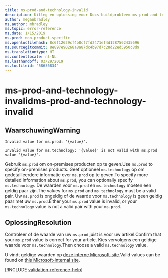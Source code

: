 ```yaml
---
title: ms-prod-and-technology-invalid
description: Uitleg en oplossing voor Docs-buildprobleem ms-prod-and-technology-invalid
author: meganbradley
ms.author: mbradley
ms.topic: error-reference
ms.date: 1/15/2019
ms.prod: non-product-specific
ms.openlocfilehash: 8c6f12629cf4b8cf7fd2471ef4d1287562435696
ms.sourcegitcommit: 8e897e90268a8a87dc4b97d7c28d22ed5950c8d9
ms.translationtype: HT
ms.contentlocale: nl-NL
ms.lasthandoff: 03/29/2019
ms.locfileid: "58636834"
---
```

# <a name="ms-prod-and-technology-invalid"></a><span data-ttu-id="52bea-103">ms-prod-and-technology-invalid</span><span class="sxs-lookup"><span data-stu-id="52bea-103">ms-prod-and-technology-invalid</span></span>

## <a name="warning"></a><span data-ttu-id="52bea-104">Waarschuwing</span><span class="sxs-lookup"><span data-stu-id="52bea-104">Warning</span></span>

`Invalid value for ms.prod: '{value}'.`

`Invalid value for ms.technology: '{value}' is not valid with ms.prod value '{value}'.`

<span data-ttu-id="52bea-105">Gebruik `ms.prod` om on-premises producten op te geven.</span><span class="sxs-lookup"><span data-stu-id="52bea-105">Use `ms.prod` to specify on-premises products.</span></span> <span data-ttu-id="52bea-106">Geef optioneel `ms.technology` op om gedetailleerdere informatie over `ms.prod` op te geven.</span><span class="sxs-lookup"><span data-stu-id="52bea-106">To specify more detailed information about `ms.prod`, you can optionally specify `ms.technology`.</span></span> <span data-ttu-id="52bea-107">De waarden voor `ms.prod` en `ms.technology` moeten een geldig paar zijn.</span><span class="sxs-lookup"><span data-stu-id="52bea-107">The values for `ms.prod` and `ms.technology` must be a valid pair.</span></span> <span data-ttu-id="52bea-108">Uw `ms.prod` is ongeldig of de waarde voor `ms.technology` is geen geldig paar met uw `ms.prod`.</span><span class="sxs-lookup"><span data-stu-id="52bea-108">Either your `ms.prod` value is invalid, or your `ms.technology` value is not a valid pair with your `ms.prod`.</span></span>

## <a name="resolution"></a><span data-ttu-id="52bea-109">Oplossing</span><span class="sxs-lookup"><span data-stu-id="52bea-109">Resolution</span></span>

<span data-ttu-id="52bea-110">Controleer of de waarde van uw `ms.prod` juist is voor uw artikel.</span><span class="sxs-lookup"><span data-stu-id="52bea-110">Confirm that your `ms.prod` value is correct for your article.</span></span> <span data-ttu-id="52bea-111">Kies vervolgens een geldige waarde voor `ms.technology`.</span><span class="sxs-lookup"><span data-stu-id="52bea-111">Then choose a valid `ms.technology` value.</span></span>

<span data-ttu-id="52bea-112">U vindt geldige waarden op [deze interne Microsoft-site](https://docsmetadatatool.azurewebsites.net/allowlists).</span><span class="sxs-lookup"><span data-stu-id="52bea-112">Valid values can be found on [this Microsoft-internal site](https://docsmetadatatool.azurewebsites.net/allowlists).</span></span>

<!--make sure to add this file to your includes folder and verify the path-->
[!INCLUDE [validation-reference-help](includes/validation-reference-help.md)]
